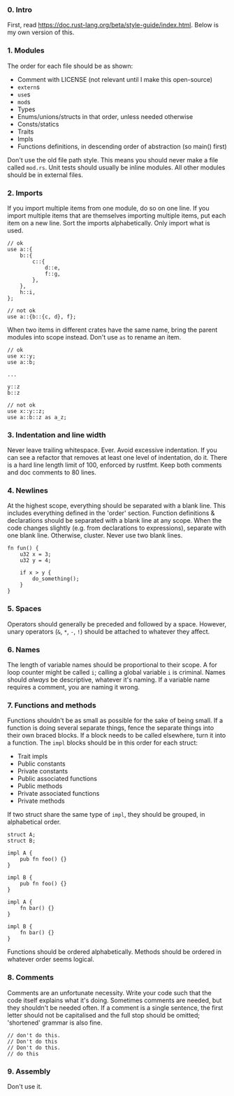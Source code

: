 ### 0. Intro

First, read <https://doc.rust-lang.org/beta/style-guide/index.html>. Below is my own version of this.

### 1. Modules

The order for each file should be as shown:
- Comment with LICENSE (not relevant until I make this open-source)
- `extern`s
- `use`s
- `mod`s
- Types
- Enums/unions/structs in that order, unless needed otherwise
- Consts/statics
- Traits
- Impls
- Functions definitions, in descending order of abstraction (so main() first)

Don't use the old file path style. This means you should never make a file called `mod.rs`.
Unit tests should usually be inline modules. All other modules should be in external files.

### 2. Imports

If you import multiple items from one module, do so on one line. If you import multiple items that are themselves importing multiple items, put each item on a new line.
Sort the imports alphabetically.
Only import what is used.
```
// ok
use a::{
    b::{
        c::{
            d::e,
            f::g,
        },
    },
    h::i,
};
```
```
// not ok
use a::{b::{c, d}, f};
```

When two items in different crates have the same name, bring the parent modules into scope instead. Don't use `as` to rename an item.
```
// ok
use x::y;
use a::b;

...

y::z
b::z
```
```
// not ok
use x::y::z;
use a::b::z as a_z;
```

### 3. Indentation and line width

Never leave trailing whitespace. Ever.
Avoid excessive indentation. If you can see a refactor that removes at least one level of indentation, do it.
There is a hard line length limit of 100, enforced by rustfmt.
Keep both comments and doc comments to 80 lines.

### 4. Newlines

At the highest scope, everything should be separated with a blank line. This includes everything defined in the 'order' section.
Function definitions & declarations should be separated with a blank line at any scope.
When the code changes slightly (e.g. from declarations to expressions), separate with one blank line. Otherwise, cluster.
Never use two blank lines.
```
fn fun() {
    u32 x = 3;
    u32 y = 4;

    if x > y {
        do_something();
    }
}
```

### 5. Spaces

Operators should generally be preceded and followed by a space.
However, unary operators (`&`, `*`, `-`, `!`) should be attached to whatever they affect.

### 6. Names

The length of variable names should be proportional to their scope. A for loop counter might be called `i`; calling a global variable `i` is criminal.
Names should *always* be descriptive, whatever it's naming. If a variable name requires a comment, you are naming it wrong.

### 7. Functions and methods

Functions shouldn't be as small as possible for the sake of being small.
If a function is doing several separate things, fence the separate things into their own braced blocks. If a block needs to be called elsewhere, turn it into a function.
The `impl` blocks should be in this order for each struct:
- Trait impls
- Public constants
- Private constants
- Public associated functions
- Public methods
- Private associated functions
- Private methods

If two struct share the same type of `impl`, they should be grouped, in alphabetical order.
```
struct A;
struct B;

impl A {
    pub fn foo() {}
}

impl B {
    pub fn foo() {}
}

impl A {
    fn bar() {}
}

impl B {
    fn bar() {}
}
```
Functions should be ordered alphabetically. Methods should be ordered in whatever order seems logical.

### 8. Comments

Comments are an unfortunate necessity. Write your code such that the code itself explains what it's doing. Sometimes comments are needed, but they shouldn't be needed often.
If a comment is a single sentence, the first letter should not be capitalised and the full stop should be omitted; 'shortened' grammar is also fine.
```
// don't do this.
// Don't do this
// Don't do this.
// do this
```

### 9. Assembly

Don't use it.
